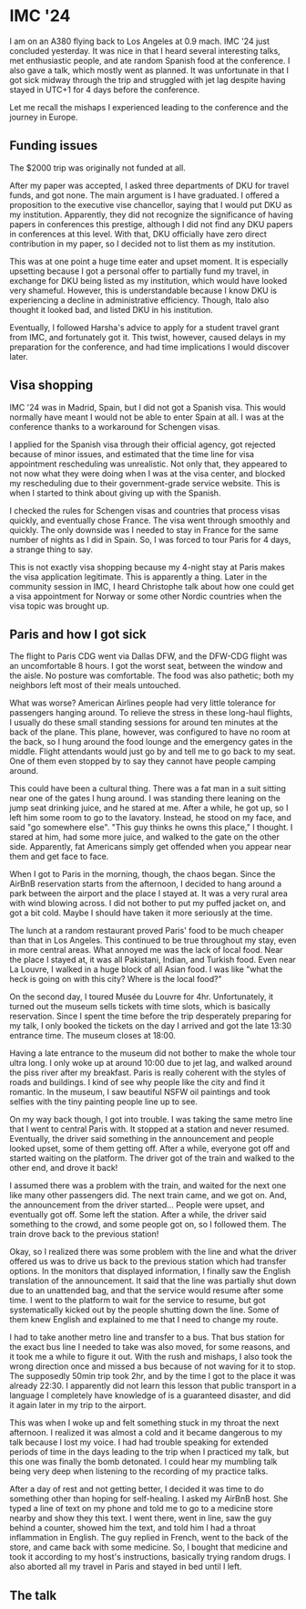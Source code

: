 # IMC '24

I am on an A380 flying back to Los Angeles at 0.9 mach.
IMC '24 just concluded yesterday.
It was nice in that I heard several interesting talks, met enthusiastic people,
and ate random Spanish food at the conference.
I also gave a talk, which mostly went as planned.
It was unfortunate in that I got sick midway through the trip and
struggled with jet lag despite having stayed in UTC+1 for
4 days before the conference.

Let me recall the mishaps I experienced leading to the conference and
the journey in Europe.

## Funding issues

The \$2000 trip was originally not funded at all.

After my paper was accepted, I asked three departments of DKU for travel funds,
and got none. The main argument is I have graduated.
I offered a proposition to the executive vise chancellor, saying that
I would put DKU as my institution.
Apparently, they did not recognize the significance of having papers in
conferences this prestige, although I did not find any DKU papers in
conferences at this level.
With that, DKU officially have zero direct contribution in my paper, so
I decided not to list them as my institution.

This was at one point a huge time eater and upset moment.
It is especially upsetting because I got a personal offer to
partially fund my travel, in exchange for DKU being listed as my institution,
which would have looked very shameful.
However, this is understandable because I know DKU is experiencing a decline in
administrative efficiency.
Though, Italo also thought it looked bad, and listed DKU in his institution.

Eventually, I followed Harsha's advice to apply for a student travel grant from
IMC, and fortunately got it.
This twist, however, caused delays in my preparation for the conference, and
had time implications I would discover later.

## Visa shopping

IMC '24 was in Madrid, Spain, but I did not got a Spanish visa.
This would normally have meant I would not be able to enter Spain at all.
I was at the conference thanks to a workaround for Schengen visas.

I applied for the Spanish visa through their official agency,
got rejected because of minor issues, and estimated that the time line for
visa appointment rescheduling was unrealistic.
Not only that, they appeared to not now what they were doing when
I was at the visa center, and blocked my rescheduling due to
their government-grade service website.
This is when I started to think about giving up with the Spanish.

I checked the rules for Schengen visas and countries that
process visas quickly, and eventually chose France.
The visa went through smoothly and quickly.
The only downside was I needed to stay in France for the same number of
nights as I did in Spain. So, I was forced to tour Paris for 4 days,
a strange thing to say.

This is not exactly visa shopping because
my 4-night stay at Paris makes the visa application legitimate.
This is apparently a thing.
Later in the community session in IMC,
I heard Christophe talk about how one could get a visa appointment for
Norway or some other Nordic countries when the visa topic was brought up.

## Paris and how I got sick

The flight to Paris CDG went via Dallas DFW, and
the DFW-CDG flight was an uncomfortable 8 hours.
I got the worst seat, between the window and the aisle.
No posture was comfortable.
The food was also pathetic; both my neighbors left most of
their meals untouched.

What was worse?
American Airlines people had very little tolerance for
passengers hanging around.
To relieve the stress in these long-haul flights,
I usually do these small standing sessions for
around ten minutes at the back of the plane.
This plane, however, was configured to have no room at the back, so
I hung around the food lounge and the emergency gates in the middle.
Flight attendants would just go by and tell me to go back to my seat.
One of them even stopped by to say they cannot have people camping around.

This could have been a cultural thing.
There was a fat man in a suit sitting near one of the gates I hung around.
I was standing there leaning on the jump seat drinking juice, and
he stared at me.
After a while, he got up, so I left him some room to go to the lavatory.
Instead, he stood on my face, and said "go somewhere else".
"This guy thinks he owns this place," I thought.
I stared at him, had some more juice, and walked to the gate on the other side.
Apparently, fat Americans simply get offended when you appear near them and
get face to face.

When I got to Paris in the morning, though, the chaos began.
Since the AirBnB reservation starts from the afternoon, I decided to
hang around a park between the airport and the place I stayed at.
It was a very rural area with wind blowing across.
I did not bother to put my puffed jacket on, and got a bit cold.
Maybe I should have taken it more seriously at the time.

The lunch at a random restaurant proved Paris' food to be much cheaper than
that in Los Angeles.
This continued to be true throughout my stay, even in more central areas.
What annoyed me was the lack of local food.
Near the place I stayed at, it was all Pakistani, Indian, and Turkish food.
Even near La Louvre, I walked in a huge block of all Asian food.
I was like "what the heck is going on with this city? Where is the local food?"

On the second day, I toured Musée du Louvre for 4hr.
Unfortunately, it turned out the museum sells tickets with time slots, which
is basically reservation.
Since I spent the time before the trip desperately preparing for my talk,
I only booked the tickets on the day I arrived and
got the late 13:30 entrance time. The museum closes at 18:00.

Having a late entrance to the museum did not bother to
make the whole tour ultra long.
I only woke up at around 10:00 due to jet lag, and
walked around the piss river after my breakfast.
Paris is really coherent with the styles of roads and buildings.
I kind of see why people like the city and find it romantic.
In the museum, I saw beautiful NSFW oil paintings and took selfies with
the tiny painting people line up to see.

On my way back though, I got into trouble.
I was taking the same metro line that I went to central Paris with.
It stopped at a station and never resumed.
Eventually, the driver said something in the announcement and
people looked upset, some of them getting off.
After a while, everyone got off and started waiting on the platform.
The driver got of the train and walked to the other end, and drove it back!

I assumed there was a problem with the train, and waited for
the next one like many other passengers did.
The next train came, and we got on.
And, the announcement from the driver started…
People were upset, and eventually got off. Some left the station.
After a while, the driver said something to the crowd, and some people got on,
so I followed them. The train drove back to the previous station!

Okay, so I realized there was some problem with the line and
what the driver offered us was to drive us back to the previous station which
had transfer options.
In the monitors that displayed information,
I finally saw the English translation of the announcement.
It said that the line was partially shut down due to an unattended bag, and
that the service would resume after some time.
I went to the platform to wait for the service to resume, but
got systematically kicked out by the people shutting down the line.
Some of them knew English and explained to me that I need to change my route.

I had to take another metro line and transfer to a bus.
That bus station for the exact bus line I needed to take was also moved, for
some reasons, and it took me a while to figure it out.
With the rush and mishaps, I also took the wrong direction once and
missed a bus because of not waving for it to stop.
The supposedly 50min trip took 2hr, and by the time I got to
the place it was already 22:30.
I apparently did not learn this lesson that public transport in
a language I completely have knowledge of is a guaranteed disaster, and
did it again later in my trip to the airport.

This was when I woke up and felt something stuck in
my throat the next afternoon.
I realized it was almost a cold and it became dangerous to my talk because
I lost my voice.
I had had trouble speaking for extended periods of time in the days leading to
the trip when I practiced my talk, but this one was finally the bomb detonated.
I could hear my mumbling talk being very deep when listening to
the recording of my practice talks.

After a day of rest and not getting better, I decided it was time to
do something other than hoping for self-healing. I asked my AirBnB host.
She typed a line of text on my phone and told me to go to
a medicine store nearby and show they this text.
I went there, went in line, saw the guy behind a counter, showed him the text,
and told him I had a throat inflammation in English.
The guy replied in French, went to the back of the store, and came back with
some medicine.
So, I bought that medicine and took it according to my host's instructions,
basically trying random drugs.
I also aborted all my travel in Paris and stayed in bed until I left.

## The talk
